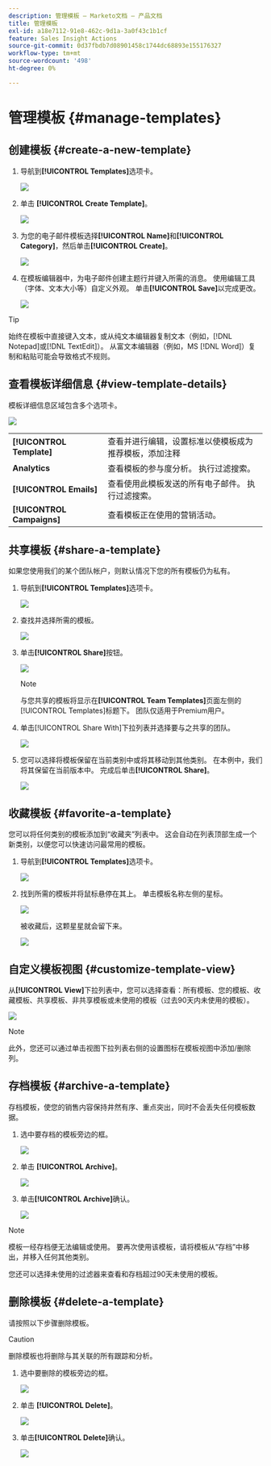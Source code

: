 ```yaml
---
description: 管理模板 — Marketo文档 — 产品文档
title: 管理模板
exl-id: a18e7112-91e8-462c-9d1a-3a0f43c1b1cf
feature: Sales Insight Actions
source-git-commit: 0d37fbdb7d08901458c1744dc68893e155176327
workflow-type: tm+mt
source-wordcount: '498'
ht-degree: 0%

---
```


# 管理模板 {#manage-templates}

## 创建模板 {#create-a-new-template}

1. 导航到&#x200B;**[!UICONTROL Templates]**&#x200B;选项卡。

   ![](assets/manage-templates-1.png)

1. 单击 **[!UICONTROL Create Template]**。

   ![](assets/manage-templates-2.png)

1. 为您的电子邮件模板选择&#x200B;**[!UICONTROL Name]**&#x200B;和&#x200B;**[!UICONTROL Category]**，然后单击&#x200B;**[!UICONTROL Create]**。

   ![](assets/manage-templates-3.png)

1. 在模板编辑器中，为电子邮件创建主题行并键入所需的消息。 使用编辑工具（字体、文本大小等）自定义外观。 单击&#x200B;**[!UICONTROL Save]**&#x200B;以完成更改。

   ![](assets/manage-templates-4.png)

>[!TIP]
>
>始终在模板中直接键入文本，或从纯文本编辑器复制文本（例如，[!DNL Notepad]或[!DNL TextEdit]）。 从富文本编辑器（例如，MS [!DNL Word]）复制和粘贴可能会导致格式不规则。

## 查看模板详细信息 {#view-template-details}

模板详细信息区域包含多个选项卡。

![](assets/manage-templates-4a.png)

<table>
 <tr>
  <td><strong>[!UICONTROL Template]</strong></td>
  <td>查看并进行编辑，设置标准以使模板成为推荐模板，添加注释</td>
 </tr>
 <tr>
  <td><strong>Analytics</strong></td>
  <td>查看模板的参与度分析。 执行过滤搜索。</td>
 </tr>
 <tr>
  <td><strong>[!UICONTROL Emails]</strong></td>
  <td>查看使用此模板发送的所有电子邮件。 执行过滤搜索。</td>
 </tr>
 <tr>
  <td><strong>[!UICONTROL Campaigns]</strong></td>
  <td>查看模板正在使用的营销活动。</td>
 </tr>
</table>

## 共享模板 {#share-a-template}

如果您使用我们的某个团队帐户，则默认情况下您的所有模板仍为私有。

1. 导航到&#x200B;**[!UICONTROL Templates]**&#x200B;选项卡。

   ![](assets/manage-templates-5.png)

1. 查找并选择所需的模板。

   ![](assets/manage-templates-6.png)

1. 单击&#x200B;**[!UICONTROL Share]**&#x200B;按钮。

   ![](assets/manage-templates-7.png)

   >[!NOTE]
   >
   >与您共享的模板将显示在&#x200B;**[!UICONTROL Team Templates]**&#x200B;页面左侧的[!UICONTROL Templates]标题下。 团队仅适用于Premium用户。

1. 单击[!UICONTROL Share With]下拉列表并选择要与之共享的团队。

   ![](assets/manage-templates-8.png)

1. 您可以选择将模板保留在当前类别中或将其移动到其他类别。 在本例中，我们将其保留在当前版本中。 完成后单击&#x200B;**[!UICONTROL Share]**。

   ![](assets/manage-templates-9.png)

## 收藏模板 {#favorite-a-template}

您可以将任何类别的模板添加到“收藏夹”列表中。 这会自动在列表顶部生成一个新类别，以便您可以快速访问最常用的模板。

1. 导航到&#x200B;**[!UICONTROL Templates]**&#x200B;选项卡。

   ![](assets/manage-templates-10.png)

1. 找到所需的模板并将鼠标悬停在其上。 单击模板名称左侧的星标。

   ![](assets/manage-templates-11.png)

   被收藏后，这颗星星就会留下来。

   ![](assets/manage-templates-12.png)

## 自定义模板视图 {#customize-template-view}

从&#x200B;**[!UICONTROL View]**&#x200B;下拉列表中，您可以选择查看：所有模板、您的模板、收藏模板、共享模板、非共享模板或未使用的模板（过去90天内未使用的模板）。

![](assets/manage-templates-13.png)

>[!NOTE]
>
>此外，您还可以通过单击视图下拉列表右侧的设置图标在模板视图中添加/删除列。

## 存档模板 {#archive-a-template}

存档模板，使您的销售内容保持井然有序、重点突出，同时不会丢失任何模板数据。

1. 选中要存档的模板旁边的框。

   ![](assets/manage-templates-14.png)

1. 单击 **[!UICONTROL Archive]**。

   ![](assets/manage-templates-15.png)

1. 单击&#x200B;**[!UICONTROL Archive]**&#x200B;确认。

   ![](assets/manage-templates-16.png)

>[!NOTE]
>
>模板一经存档便无法编辑或使用。 要再次使用该模板，请将模板从“存档”中移出，并移入任何其他类别。

您还可以选择未使用的过滤器来查看和存档超过90天未使用的模板。

## 删除模板 {#delete-a-template}

请按照以下步骤删除模板。

>[!CAUTION]
>
>删除模板也将删除与其关联的所有跟踪和分析。

1. 选中要删除的模板旁边的框。

   ![](assets/manage-templates-17.png)

1. 单击 **[!UICONTROL Delete]**。

   ![](assets/manage-templates-18.png)

1. 单击&#x200B;**[!UICONTROL Delete]**&#x200B;确认。

   ![](assets/manage-templates-19.png)
